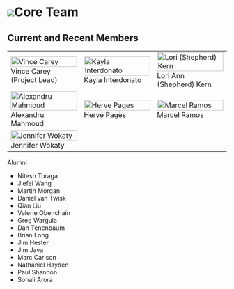 # ![](/images/icons/magnifier.gif)Core Team

## Current and Recent Members

<table width="100%">
  <tr>
    <td width="33%">
      <img src="/images/coreTeamPic/VinceCarey.png"
           width="100%" alt="Vince Carey" title="Vince Carey"/>
      <br>Vince Carey (Project Lead)
    </td>
    <td width="33%">
      <img src="/images/coreTeamPic/KaylaInterdonato.png"
           width="100%" alt="Kayla Interdonato" title="Kayla Interdonato"/>
      <br>Kayla Interdonato
    </td>
    <td width="33%">
      <img src="/images/coreTeamPic/LoriShepherd.png"
           width="100%" alt="Lori (Shepherd) Kern" title="Lori (Shepherd) Kern"/>
      <br>Lori Ann (Shepherd) Kern
    </td>
  </tr>

  <tr>
    <td width="33%">
      <img src="/images/coreTeamPic/AlexMahmoud.png"
           width="100%" alt="Alexandru Mahmoud" title="Alexandru Mahmoud"/>
      <br>Alexandru Mahmoud
    </td>
    <td width="33%">
      <img src="/images/coreTeamPic/HervePages.png"
           width="100%" alt="Herve Pages" title="Herve Pages"/>
      <br>Herv&eacute; Pag&egrave;s
    </td>
    <td width="33%">
      <img src="/images/coreTeamPic/MarcelRamos.png"
           width="100%" alt="Marcel Ramos" title="Marcel Ramos"/>
      <br>Marcel Ramos
    </td>
  </tr>

  <tr>
    <td width="33%">
      <img src="/images/cab/placeholder.png"
           width="100%" alt="Jennifer Wokaty" title="Jennifer Wokaty"/>
      <br>Jennifer Wokaty
     </td>
    <td width="33%">
    </td>
    <td width="33%">
    </td>
  </tr>
</table>

Alumni

* Nitesh Turaga
* Jiefei Wang
* Martin Morgan
* Daniel van Twisk
* Qian Liu
* Valerie Obenchain
* Greg Wargula
* Dan Tenenbaum
* Brian Long
* Jim Hester
* Jim Java
* Marc Carlson
* Nathaniel Hayden
* Paul Shannon
* Sonali Arora

